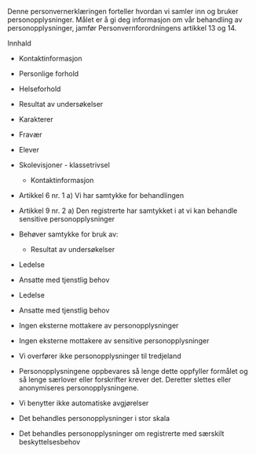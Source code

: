 <!-- title: Klassetrivsel - trivselsundersøking -->


  

Denne personvernerklæringen forteller hvordan vi samler inn og bruker personopplysninger. Målet er å gi deg informasjon om vår behandling av personopplysninger, jamfør Personvernforordningens artikkel 13 og 14.

  

Innhald

*   Kontaktinformasjon  
    
*   Personlige forhold  
    
*   Helseforhold  
    
*   Resultat av undersøkelser  
    
*   Karakterer  
    
*   Fravær  
    
*   Elever  
    
*   Skolevisjoner - klassetrivsel  
    
    *   Kontaktinformasjon
    
*   Artikkel 6 nr. 1 a) Vi har samtykke for behandlingen  
    
*   Artikkel 9 nr. 2 a) Den registrerte har samtykket i at vi kan behandle sensitive personopplysninger  
    
*   Behøver samtykke for bruk av:  
    
    *   Resultat av undersøkelser
    
*   Ledelse  
    
*   Ansatte med tjenstlig behov  
    
*   Ledelse  
    
*   Ansatte med tjenstlig behov  
    
*   Ingen eksterne mottakere av personopplysninger  
    
*   Ingen eksterne mottakere av sensitive personopplysninger  
    
*   Vi overfører ikke personopplysninger til tredjeland  
    
*   Personopplysningene oppbevares så lenge dette oppfyller formålet og så lenge særlover eller forskrifter krever det. Deretter slettes eller anonymiseres personopplysningene.  
    
*   Vi benytter ikke automatiske avgjørelser  
    
*   Det behandles personopplysninger i stor skala  
    
*   Det behandles personopplysninger om registrerte med særskilt beskyttelsesbehov